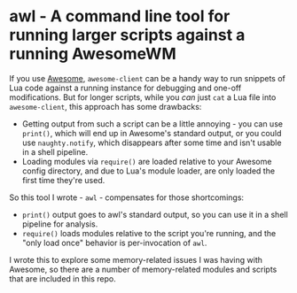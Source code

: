 # awl - A command line tool for running larger scripts against a running AwesomeWM

If you use [Awesome](https://github.com/awesomeWM/awesome), `awesome-client` can be a handy way to run snippets of Lua code against a running instance for debugging and one-off modifications.  But for longer scripts, while you _can_ just `cat` a Lua file into `awesome-client`, this approach has some drawbacks:

  * Getting output from such a script can be a little annoying - you can use `print()`, which will end up in Awesome's standard output, or you could use `naughty.notify`, which disappears after some time and isn't usable in a shell pipeline.
  * Loading modules via `require()` are loaded relative to your Awesome config directory, and due to Lua's module loader, are only loaded the first time they're used.

So this tool I wrote - `awl` - compensates for those shortcomings:

  * `print()` output goes to awl's standard output, so you can use it in a shell pipeline for analysis.
  * `require()` loads modules relative to the script you're running, and the "only load once" behavior is per-invocation of `awl`.

I wrote this to explore some memory-related issues I was having with Awesome, so there are a number of memory-related modules and scripts that are included in this repo.
